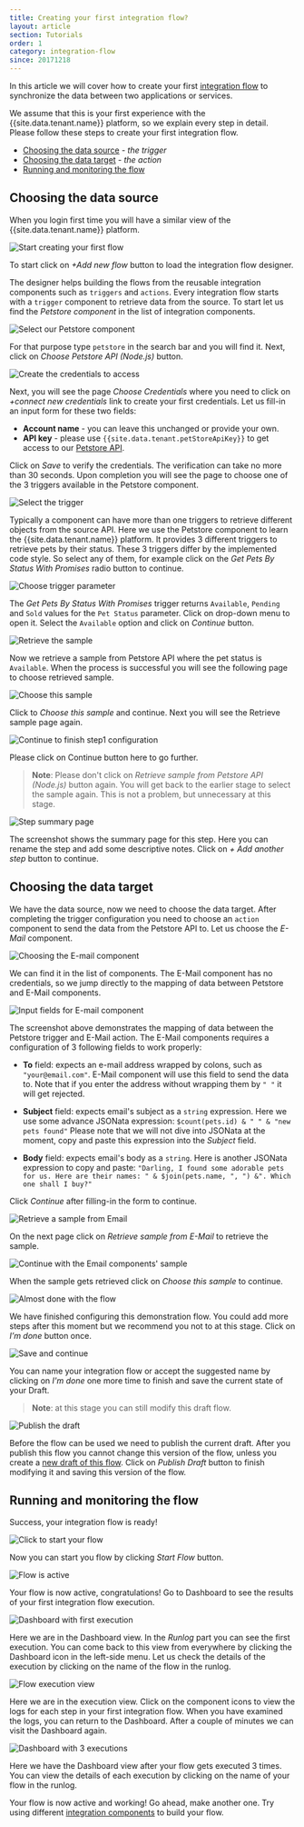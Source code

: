 ```yaml
---
title: Creating your first integration flow?
layout: article
section: Tutorials
order: 1
category: integration-flow
since: 20171218
---
```


In this article we will cover how to create your first [integration flow](integration-flow)
to synchronize the data between two applications or services.

We assume that this is your first experience with the {{site.data.tenant.name}}
platform, so we explain every step in detail. Please follow these steps to create
your first integration flow.

*   [Choosing the data source](#choosing-the-data-source) - *the trigger*
*   [Choosing the data target](#choosing-the-data-target) - *the action*
*   [Running and monitoring the flow](#running-and-monitoring-the-flow)

## Choosing the data source

When you login first time you will have a similar view of the {{site.data.tenant.name}} platform.

![Start creating your first flow](/assets/img/getting-started/first-flow/getting-started-flow-001.png "Start creating your first flow")

To start click on *+Add new flow* button to load the integration flow designer.

The designer helps building the flows from the reusable integration components
such as `triggers` and `actions`. Every integration flow starts with a `trigger`
component to retrieve data from the source. To start let us find the
*Petstore component* in the list of integration components.

![Select our Petstore component](/assets/img/getting-started/first-flow/getting-started-flow-002.png "Select our Petstore component")

For that purpose type `petstore` in the search bar and you will find it. Next,
click on *Choose Petstore API (Node.js)* button.

![Create the credentials to access](/assets/img/getting-started/first-flow/getting-started-flow-003.png "Create the credentials to access")

Next, you will see the page *Choose Credentials* where you need to click on
*+connect new credentials* link to create your first credentials. Let us fill-in
an input form for these two fields:
*   **Account name** - you can leave this unchanged or provide your own.
*   **API key** - please use `{{site.data.tenant.petStoreApiKey}}` to get access to our [Petstore API]({{site.data.tenant.petStoreDocs}}).

Click on *Save* to verify the credentials. The verification can take no more than
30 seconds. Upon completion you will see the page to choose one of the 3 triggers
available in the Petstore component.

![Select the trigger](/assets/img/getting-started/first-flow/getting-started-flow-004.png "Select the trigger")

Typically a component can have more than one triggers to retrieve different
objects from the source API. Here we use the Petstore component to learn the
{{site.data.tenant.name}} platform. It provides 3 different triggers to retrieve
pets by their status. These 3 triggers differ by the implemented code style. So
select any of them, for example click on the *Get Pets By Status With Promises*
radio button to continue.

![Choose trigger parameter](/assets/img/getting-started/first-flow/getting-started-flow-005.png "Choose trigger parameter")

The *Get Pets By Status With Promises* trigger returns `Available`, `Pending` and
`Sold` values for the `Pet Status` parameter. Click on drop-down menu to open it.
Select the `Available` option and click on *Continue* button.

![Retrieve the sample](/assets/img/getting-started/first-flow/getting-started-flow-006.png "Retrieve the sample")

Now we retrieve a sample from Petstore API where the pet status is `Available`.
When the process is successful you will see the following page to choose retrieved sample.

![Choose this sample](/assets/img/getting-started/first-flow/getting-started-flow-007.png "Choose this sample")

Click to *Choose this sample* and continue. Next you will see the Retrieve sample page again.

![Continue to finish step1 configuration](/assets/img/getting-started/first-flow/getting-started-flow-008.png "Continue to finish step1 configuration")

Please click on Continue button here to go further.

> **Note**: Please don't click on *Retrieve sample from Petstore API (Node.js)*
> button again. You will get back to the earlier stage to select the sample again.
> This is not a problem, but unnecessary at this stage.

![Step summary page](/assets/img/getting-started/first-flow/getting-started-flow-009.png "Step summary page")

The screenshot shows the summary page for this step. Here you can rename the step
and add some descriptive notes. Click on *+ Add another step* button to continue.

## Choosing the data target

We have the data source, now we need to choose the data target. After completing
the trigger configuration you need to choose an `action` component to send the
data from the Petstore API to. Let us choose the *E-Mail* component.

![Choosing the E-mail component](/assets/img/getting-started/first-flow/getting-started-flow-010.png "Choosing the E-mail component")

We can find it in the list of components. The E-Mail component has no credentials,
so we jump directly to the mapping of data between Petstore and E-Mail components.

![Input fields for E-mail component](/assets/img/getting-started/first-flow/getting-started-flow-011.png "Input fields for E-mail component")

The screenshot above demonstrates the mapping of data between the Petstore trigger
and E-Mail action. The E-Mail components requires a configuration of 3 following
fields to work properly:

*   **To** field: expects an e-mail address wrapped by colons, such as `"your@email.com"`. E-Mail component will use this field to send the data to. Note that if you enter the address without wrapping them by `" "` it will get rejected.

*   **Subject** field: expects email's subject as a `string` expression. Here we use some advance JSONata expression: `$count(pets.id) & " " & "new pets found"`
Please note that we will not dive into JSONata at the moment, copy and paste this expression into the *Subject* field.

*   **Body** field: expects email's body as a `string`. Here is another JSONata expression to copy and paste:
``
"Darling, I found some adorable pets for us. Here are their names: " & $join(pets.name, ", ") &". Which one shall I buy?"
``

Click *Continue* after filling-in the form to continue.

![Retrieve a sample from Email](/assets/img/getting-started/first-flow/getting-started-flow-012.png "Retrieve a sample from Email")

On the next page click on *Retrieve sample from E-Mail* to retrieve the sample.

![Continue with the Email components' sample](/assets/img/getting-started/first-flow/getting-started-flow-013.png "Continue with the Email components' sample")

When the sample gets retrieved click on *Choose this sample* to continue.

![Almost done with the flow](/assets/img/getting-started/first-flow/getting-started-flow-014.png "Almost done with the flow")

We have finished configuring this demonstration flow. You could add more steps
after this moment but we recommend you not to at this stage. Click on *I’m done*
button once.

![Save and continue](/assets/img/getting-started/first-flow/getting-started-flow-015.png "Save and continue")

You can name your integration flow or accept the suggested name by clicking on
*I'm done* one more time to finish and save the current state of your Draft.

> **Note**: at this stage you can still modify this draft flow.

![Publish the draft](/assets/img/getting-started/first-flow/getting-started-flow-016.png "Publish the draft")

Before the flow can be used we need to publish the current draft. After you
publish this flow you cannot change this version of the flow, unless you create a
[new draft of this flow](/integrator-guide/managing-flow-history). Click on *Publish Draft*
button to finish modifying it and saving this version of the flow.

## Running and monitoring the flow

Success, your integration flow is ready!

![Click to start your flow](/assets/img/getting-started/first-flow/getting-started-flow-017.png "Click to start your flow")

Now you can start you flow by clicking *Start Flow* button.

![Flow is active](/assets/img/getting-started/first-flow/getting-started-flow-018.png "Flow is active")

Your flow is now active, congratulations! Go to Dashboard to see the results of
your first integration flow execution.

![Dashboard with first execution](/assets/img/getting-started/first-flow/getting-started-flow-019.png "Dashboard with first execution")

Here we are in the Dashboard view. In the *Runlog* part you can see the first
execution. You can come back to this view from everywhere by clicking the Dashboard
icon in the left-side menu. Let us check the details of the execution by clicking
on the name of the flow in the runlog.

![Flow execution view](/assets/img/getting-started/first-flow/getting-started-flow-020.png "Flow execution view")

Here we are in the execution view. Click on the component icons to view the logs
for each step in your first integration flow. When you have examined the logs, you
can return to the Dashboard. After a couple of minutes we can visit the Dashboard again.

![Dashboard with 3 executions](/assets/img/getting-started/first-flow/getting-started-flow-021.png "Dashboard with 3 executions")

Here we have the Dashboard view after your flow gets executed 3 times. You can
view the details of each execution by clicking on the name of your flow in the runlog.

Your flow is now active and working! Go ahead, make another one. Try using different [integration components](integration-component) to build your flow.
